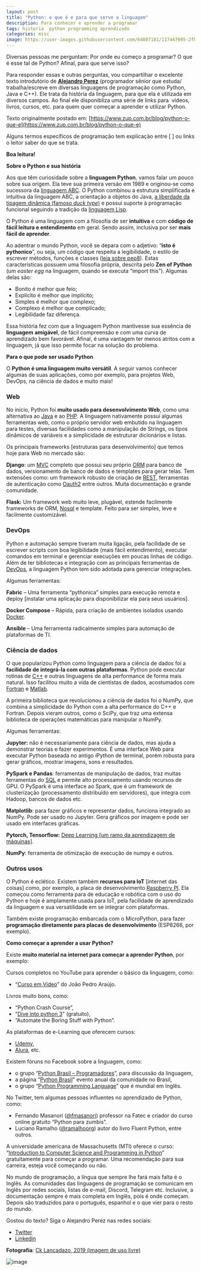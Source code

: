 ```yaml
---
layout: post
title: "Python: o que é e para que serve a linguagem"
description: Para conhecer e aprender a programar
tags: historia  python programming aprendizado
categories: misc
image: https://user-images.githubusercontent.com/64807181/117447695-2fbc2c00-af14-11eb-9236-cd8128e1b168.png
---
```


Diversas pessoas me perguntam: Por onde eu começo a programar? O que é esse tal de Python? Afinal, para que serve isso?

Para responder essas e outras perguntas, vou compartilhar o excelente texto introdutório de [**Alejandro Perez**](https://www.linkedin.com/in/meszias/) (programador sênior que estuda/ trabalha/escreve em diversas linguagens de programação como Python, Java e C++). Ele trata da história da linguagem, para que ela é utilizada em diversos campos. Ao final ele disponibliza uma série de links para  vídeos, livros, cursos, etc. para quem quer começar a aprender e utilizar Python.

Texto originalmente postado em: [https://www.zup.com.br/blog/python-o-que-e](https://www.zup.com.br/blog/python-o-que-e)

Alguns termos específicos de programação tem explicação entre \[ \] ou links o leitor saber do que se trata.

**Boa leitura!**

**Sobre o Python e sua história**

Aos que têm curiosidade sobre a **linguagem Python**, vamos falar um pouco sobre sua origem. Ela teve sua primeira versão em 1989 e originou-se como sucessora da [linguagem ABC](https://pt.wikipedia.org/wiki/ABC_(linguagem_de_programa%C3%A7%C3%A3o)). O Python combinou a estrutura simplificada e intuitiva da linguagem ABC, a orientação a objetos do Java, [a liberdade da tipagem dinâmica (famoso _duck type_)](https://pt.wikipedia.org/wiki/Sistema_de_tipos#Tipagem_din%C3%A2mica) e possui suporte à programação funcional seguindo a tradição da [linguagem Lisp](https://pt.wikipedia.org/wiki/Lisp).

O Python é uma linguagem com a filosofia de ser **intuitiva** e com **código de fácil leitura e entendimento** em geral. Sendo assim, inclusiva por ser **mais fácil de aprender**.

Ao adentrar o mundo Python, você se depara com o adjetivo: “**isto é pythonico**”, ou seja, um código que respeita a legibilidade, o estilo de escrever métodos, funções e classes ([leia sobre pep8](https://www.profissionaisti.com.br/assegure-a-qualidade-do-seu-codigo-python-pep8/)). Estas características possuem uma filosofia própria, descrita pelo **Zen of** **Python** (um _easter egg_ na linguagem, quando se executa “import this”). Algumas delas são:

* Bonito é melhor que feio;
* Explícito é melhor que implícito;
* Simples é melhor que complexo;
* Complexo é melhor que complicado;
* Legibilidade faz diferença.

Essa história fez com que a linguagem Python mantivesse sua essência de **linguagem** **amigável**, de fácil compreensão e com uma curva de aprendizado bem favorável. Afinal, é uma vantagem ter menos atritos com a linguagem, já que isso permite focar na solução do problema.

**Para o que pode ser usado Python**

O **Python é uma linguagem muito versátil**. A seguir vamos conhecer algumas de suas aplicações, como por exemplo, para projetos Web, DevOps, na ciência de dados e muito mais!

### Web

No início, Python foi **muito usado para desenvolvimento Web**, como uma alternativa ao [Java](https://pt.wikipedia.org/wiki/Java_(linguagem_de_programa%C3%A7%C3%A3o)) e ao [PHP](https://pt.wikipedia.org/wiki/PHP). A linguagem nativamente possui algumas ferramentas web, como o próprio servidor web embutido na linguagem para testes, diversas facilidades como a manipulação de Strings, os tipos dinâmicos de variáveis e a simplicidade de estruturar dicionários e listas.

Os principais frameworks \[estruturas para desenvolvimento\] que temos hoje para Web no mercado são:

**Django**: um [MVC](https://www.devmedia.com.br/introducao-ao-padrao-mvc/29308) completo que possui seu próprio [ORM](https://www.devmedia.com.br/orm-object-relational-mapper/19056) para banco de dados, versionamento de banco de dados e templates para gerar telas. Tem extensões como: um framework robusto de criação de [REST](https://pt.wikipedia.org/wiki/REST), ferramentas de autenticação como [Oauth2](https://www.digitalocean.com/community/tutorials/uma-introducao-ao-oauth-2-pt) entre outros. Muita documentação e grande comunidade.

**Flask:** Um framework web muito leve, plugável, estende facilmente frameworks de ORM, [Nosql](https://pt.wikipedia.org/wiki/NoSQL) e template. Feito para ser simples, leve e facilmente customizável.

### DevOps

Python e automação sempre tiveram muita ligação, pela facilidade de se escrever scripts com boa legibilidade (mais fácil entendimento), executar comandos em terminal e gerenciar execuções em poucas linhas de código. Além de ter bibliotecas e integração com as principais ferramentas de [DevOps](https://www.redhat.com/pt-br/topics/devops), a linguagem Python tem sido adotada para gerenciar integrações.

Algumas ferramentas:

**Fabric** – Uma ferramenta “pythonica” simples para execução remota e deploy \[instalar uma aplicação para disponibilizar ela para seus usuários\].

**Docker Compose** – Rápida, para criação de ambientes isolados usando [Docker](https://pt.wikipedia.org/wiki/Docker_(programa)).

**Ansible** – Uma ferramenta radicalmente simples para automação de plataformas de TI.

### Ciência de dados

O que popularizou Python como linguagem para a ciência de dados foi a **facilidade de integrá-la com outras plataformas**. Python pode executar rotinas de [C++](https://pt.wikipedia.org/wiki/C%2B%2B) e outras linguagens de alta performance de forma mais natural. Isso facilitou muito a vida de cientistas de dados, acostumados com [Fortran](https://pt.wikipedia.org/wiki/Fortran) e [Matlab](https://pt.wikipedia.org/wiki/MATLAB).

A primeira biblioteca que revolucionou a ciência de dados foi o NumPy, que combina a simplicidade do Python com a alta performance do C++ e Fortran. Depois vieram outros, como o SciPy, que traz uma extensa biblioteca de operações matemáticas para manipular o NumPy.

Algumas ferramentas:

**Jupyter:** não é necessariamente para ciência de dados, mas ajuda a demonstrar teorias e fazer experimentos. É uma interface Web para executar Python baseada no antigo iPython de terminal, porém robusta para gerar gráficos, mostrar imagens, sons e resultados.

**PySpark e Pandas**: ferramentas de manipulação de dados, traz muitas ferramentas do [SQL](https://pt.wikipedia.org/wiki/SQL) e permite alto processamento usando recursos de GPU. O PySpark é uma interface ao Spark, que é um framework de clusterização (processamento distribuído em servidores), que integra com Hadoop, bancos de dados etc.

**Matplotlib**: para fazer gráficos e representar dados, funciona integrado ao NumPy. Pode ser usado no Jupyter. Gera gráficos por imagem e pode ser usado em interfaces gráficas.

**Pytorch, Tensorflow:** [Deep Learning \[um ramo da aprendizagem de máquinas\]](https://pt.wikipedia.org/wiki/Aprendizagem_profunda).

**NumPy**: ferramenta de otimização de execução de numpy e outros.

### Outros usos

O Python é eclético. Existem também **recursos para IoT** \[internet das coisas\] como, por exemplo, a placa de desenvolvimento [Raspberry PI](https://pt.wikipedia.org/wiki/Raspberry_Pi). Ela começou como ferramenta para  de educação e robótica com o uso do Python e hoje é amplamente usada para IoT, pela facilidade de aprendizado da linguagem e sua versatilidade em se integrar com plataformas.

Também existe programação embarcada com o MicroPython, para fazer **programação diretamente para placas de desenvolvimento** (ESP8266, por exemplo).

**Como começar a aprender a usar Python?**

Existe **muito material na internet para começar a aprender Python**, por exemplo:

Cursos completos no YouTube para aprender o básico da linguagem, como:

* “[Curso em Vídeo](https://www.youtube.com/watch?v=S9uPNppGsGo)” do João Pedro Araújo.

Livros muito bons, como:

* “Python Crash Course”,
* “[Dive into python 3](https://diveintopython3.problemsolving.io/)” (gratuito),
* “Automate the Boring Stuff with Python”.

As plataformas de e-Learning que oferecem cursos:

* [Udemy](https://www.udemy.com/),
* [Alura](https://www.alura.com.br/cursos-online-programming/python), etc.

Existem fóruns no Facebook sobre a linguagem, como:

* o grupo “[Python Brasil – Programadores](https://www.facebook.com/groups/python.brasil/)”, para discussão da linguagem,
* a página “[Python Brasil](https://www.facebook.com/pythonbrasil/)” evento anual da comunidade no Brasil,
* o grupo “[Python Programming Language](https://www.facebook.com/groups/python.programmers/)” que é mundial em Inglês.

No Twitter, tem algumas pessoas influentes no aprendizado de Python, como:

* Fernando Masanori ([@fmasanori](https://twitter.com/fmasanori)) professor na Fatec e criador do curso online gratuito “Python para zumbis”.
* Luciano Ramalho ([@ramalhoorg](https://twitter.com/ramalhoorg)) autor do livro Fluent Python, entre outros.

A universidade americana de Massachusetts (MTI) oferece o curso: “[Introduction to Computer Science and Programming in Python](https://ocw.mit.edu/courses/electrical-engineering-and-computer-science/6-0001-introduction-to-computer-science-and-programming-in-python-fall-2016/)” gratuitamente para começar a programar. Uma recomendação para sua carreira, esteja você começando ou não.

No mundo de programação, a língua que sempre lhe fará mais falta é o Inglês. As comunidades das linguagens de programação se comunicam em Inglês por redes sociais, listas de e-mail, Discord, Telegram etc. Inclusive, a documentação sempre é mais completa em Inglês, pois é onde começam. Depois são traduzidos para o português, espanhol e o que vier para o resto do mundo.

Gostou do texto? Siga o Alejandro Perez nas redes sociais:

* [Twitter](https://twitter.com/meszias)
* [Linkedin](https://www.linkedin.com/in/meszias/)

**Fotografia**: [Ck Lancadazo, 2019 (imagem de uso livre)](https://www.pexels.com/photo/woman-holding-brown-snake-3445161/)

![image](https://user-images.githubusercontent.com/64807181/117447695-2fbc2c00-af14-11eb-9236-cd8128e1b168.png)
